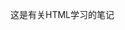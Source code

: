 <!--
 * @Author: your name
 * @Date: 2021-11-06 11:53:08
 * @LastEditTime: 2021-11-06 11:54:32
 * @LastEditors: Please set LastEditors
 * @Description: 打开koroFileHeader查看配置 进行设置: https://github.com/OBKoro1/koro1FileHeader/wiki/%E9%85%8D%E7%BD%AE
 * @FilePath: \html-list\html.md
-->

这是有关HTML学习的笔记